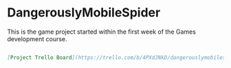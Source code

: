 # DangerouslyMobileSpider
This is the game project started within the first week of the Games development course.

``` markdown

[Project Trello Board](https://trello.com/b/4PXdJNkD/dangerouslymobilespider)

```